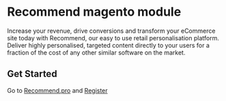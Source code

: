 Recommend magento module
=================

Increase your revenue, drive conversions and transform your eCommerce site today with Recommend, our easy to use retail personalisation platform. Deliver highly personalised, targeted content directly to your users for a fraction of the cost of any other similar software on the market.

Get Started
-----------
Go to [Recommend.pro](https://recommend.pro/) and [Register](https://control.recommend.pro/signup)
